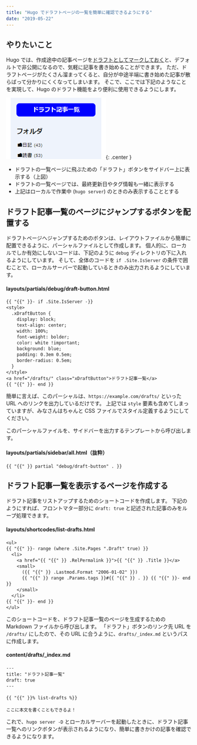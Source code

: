 ```yaml
---
title: "Hugo でドラフトページの一覧を簡単に確認できるようにする"
date: "2019-05-22"
---
```


やりたいこと
----

Hugo では、作成途中の記事ページを[ドラフトとしてマークしておく](./draft.html)と、デフォルトで非公開になるので、気軽に記事を書き始めることができます。
ただ、ドラフトページがたくさん溜まってくると、自分が中途半端に書き始めた記事が散らばって分かりにくくなってしまいます。
そこで、ここでは下記のようなことを実現して、Hugo のドラフト機能をより便利に使用できるようにします。

![draft-list-001.png](./draft-list-001.png){: .center }

* ドラフトの一覧ページに飛ぶための「ドラフト」ボタンをサイドバー上に表示する（上図）
* ドラフトの一覧ページでは、最終更新日やタグ情報も一緒に表示する
* 上記はローカルで作業中 (`hugo server`) のときのみ表示することとする


ドラフト記事一覧のページにジャンプするボタンを配置する
----

ドラフトページへジャンプするためのボタンは、レイアウトファイルから簡単に配置できるように、パーシャルファイルとして作成します。
個人的に、ローカルでしか有効にしないコードは、下記のように `debug` ディレクトリの下に入れるようにしています。
そして、全体のコードを `if .Site.IsServer` の条件で囲むことで、ローカルサーバーで起動しているときのみ出力されるようにしています。

#### layouts/partials/debug/draft-button.html

```
{{ "{{" }}- if .Site.IsServer -}}
<style>
  .xDraftButton {
    display: block;
    text-align: center;
    width: 100%;
    font-weight: bolder;
    color: white !important;
    background: blue;
    padding: 0.3em 0.5em;
    border-radius: 0.5em;
  }
</style>
<a href="/drafts/" class="xDraftButton">ドラフト記事一覧</a>
{{ "{{" }}- end }}
```

簡単に言えば、このパーシャルは、`https://example.com/drafts/` といった URL へのリンクを出力しているだけです。
上記では `style` 要素も含めてしまっていますが、みなさんはちゃんと CSS ファイルでスタイル定義するようにしてください。

このパーシャルファイルを、サイドバーを出力するテンプレートから呼び出します。

#### layouts/partials/sidebar/all.html（抜粋）

```
{{ "{{" }} partial "debug/draft-button" . }}
```


ドラフト記事一覧を表示するページを作成する
----

ドラフト記事をリストアップするためのショートコードを作成します。
下記のようにすれば、フロントマター部分に `draft: true` と記述された記事のみをループ処理できます。

#### layouts/shortcodes/list-drafts.html

```
<ul>
{{ "{{" }}- range (where .Site.Pages ".Draft" true) }}
  <li>
    <a href="{{ "{{" }} .RelPermalink }}">{{ "{{" }} .Title }}</a>
    <small>
      ({{ "{{" }} .Lastmod.Format "2006-01-02" }})
      {{ "{{" }} range .Params.tags }}#{{ "{{" }} . }} {{ "{{" }}- end }}
    </small>
  </li>
{{ "{{" }}- end }}
</ul>
```

このショートコードを、ドラフト記事一覧のページを生成するための Markdown ファイルから呼び出します。
「ドラフト」ボタンのリンク先 URL を `/drafts/` にしたので、その URL に合うように、`drafts/_index.md` というパスに作成します。

#### content/drafts/_index.md

```
---
title: "ドラフト記事一覧"
draft: true
---

{{ "{{" }}% list-drafts %}}

ここに本文を書くこともできるよ！
```

これで、`hugo server -D` とローカルサーバーを起動したときに、ドラフト記事一覧へのリンクボタンが表示されるようになり、簡単に書きかけの記事を確認できるようになります。


